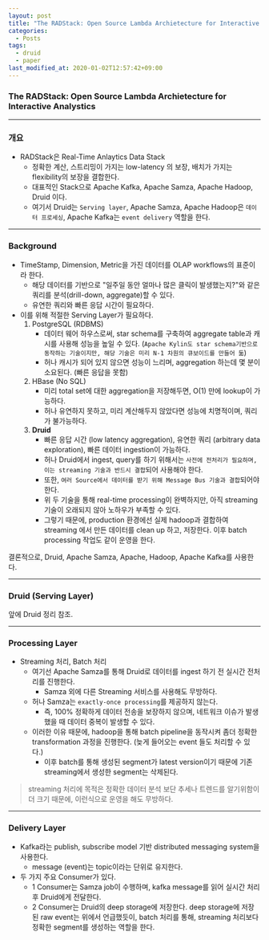```yaml
---
layout: post
title: "The RADStack: Open Source Lambda Archietecture for Interactive Analystics"
categories:
  - Posts
tags:
  - druid
  - paper
last_modified_at: 2020-01-02T12:57:42+09:00
---
```




### The RADStack: Open Source Lambda Archietecture for Interactive Analystics

<hr>


### 개요

- RADStack은 Real-Time Anlaytics Data Stack
  - 정확한 계산, 스트리밍이 가지는 low-latency 의 보장, 배치가 가지는 flexibility의 보장을 결합한다.
  - 대표적인 Stack으로 Apache Kafka, Apache Samza, Apache Hadoop, Druid 이다.
  - 여기서 Druid는 `Serving layer`, Apache Samza, Apache Hadoop은 `데이터 프로세싱`, Apache Kafka는 `event delivery` 역할을 한다.



<hr>

### Background

- TimeStamp, Dimension, Metric을 가진 데이터를 OLAP workflows의 표준이라 한다.
  - 해당 데이터를 기반으로 "일주일 동안 얼마나 많은 클릭이 발생했는지?"와 같은 쿼리를 분석(drill-down, aggregate)할 수 있다.
  - 유연한 쿼리와 빠른 응답 시간이 필요하다.
- 이를 위해 적절한 Serving Layer가 필요하다.
  1. PostgreSQL (RDBMS)
     - 데이터 웨어 하우스로써, star schema를 구축하여 aggregate table과 캐시를 사용해 성능을 높일 수 있다. (`Apache Kylin도 star schema기반으로 동작하는 기술이지만, 해당 기술은 미리 N-1 차원의 큐보이드를 만들어 둚`)
     - 허나 캐시가 되어 있지 않으면 성능이 느리며, aggregation 하는데 몇 분이 소요된다. (빠른 응답을 못함)
  2. HBase (No SQL)
     - 미리 total set에 대한 aggregation을 저장해두면, O(1) 만에 lookup이 가능하다.
     - 허나 유연하지 못하고, 미리 계산해두지 않았다면 성능에 치명적이며, 쿼리가 불가능하다.
  3. **Druid**
     - 빠른 응답 시간 (low latency aggregation), 유연한 쿼리 (arbitrary data exploration), 빠른 데이터 ingestion이 가능하다.
     - 허나 Druid에서 ingest, query를 하기 위해서는 `사전에 전처리가 필요하며, 이는 streaming 기술과 반드시 결합`되어 사용해야 한다.
     - 또한, `여러 Source에서 데이터를 받기 위해 Message Bus 기술과 결합`되어야 한다.
     - 위 두 기술을 통해 real-time processing이 완벽하지만, 아직 streaming 기술이 오래되지 않아 노하우가 부족할 수 있다. 
     - 그렇기 때문에, production 환경에선 실제 hadoop과 결합하여 streaming 에서 만든 데이터를 clean up 하고, 저장한다. 이후 batch processing 작업도 같이 운영을 한다.



결론적으로, Druid, Apache Samza, Apache, Hadoop, Apache Kafka를 사용한다. 



<hr>

### Druid (Serving Layer)

앞에 Druid 정리 참조.



<hr>

### Processing Layer

- Streaming 처리, Batch 처리
  - 여기선 Apache Samza를 통해 Druid로 데이터를 ingest 하기 전 실시간 전처리를 진행한다.
    - Samza 외에 다른 Streaming 서비스를 사용해도 무방하다.
  - 허나 Samza는 `exactly-once processing`를 제공하지 않는다.
    - 즉, 100% 정확하게 데이터 전송을 보장하지 않으며, 네트워크 이슈가 발생했을 때 데이터 중복이 발생할 수 있다.
  - 이러한 이유 때문에, hadoop을 통해 batch pipeline을 동작시켜 좀더 정확한 transformation 과정을 진행한다. (늦게 들어오는 event 들도 처리할 수 있다.)
    - 이후 batch를 통해 생성된 segment가 latest version이기 때문에 기존 streaming에서 생성한 segment는 삭제된다.

> streaming 처리에 목적은 정확한 데이터 분석 보단 추세나 트렌드를 알기위함이 더 크기 때문에, 이런식으로 운영을 해도 무방하다.



<hr>

### Delivery Layer

- Kafka라는 publish, subscribe model 기반 distributed messaging system을 사용한다.
  - message (event)는 topic이라는 단위로 유지한다.
- 두 가지 주요 Consumer가 있다.
  - 1 Consumer는 Samza job이 수행하며, kafka message를 읽어 실시간 처리 후 Druid에게 전달한다.
  - 2 Consumer는 Druid의 deep storage에 저장한다. deep storage에 저장된 raw event는 위에서 언급했듯이, batch 처리를 통해, streaming 처리보다 정확한 segment를 생성하는 역할을 한다.
